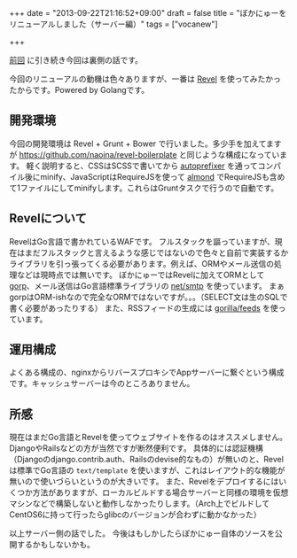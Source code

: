 +++
date = "2013-09-22T21:16:52+09:00"
draft = false
title = "ぼかにゅーをリニューアルしました（サーバー編）"
tags = ["vocanew"]

+++

[前回](http://plog.la/naoina/2013/09/22/122917854959/) に引き続き今回は裏側の話です。

今回のリニューアルの動機は色々ありますが、一番は [Revel](http://robfig.github.io/revel/) を使ってみたかったからです。Powered by Golangです。


## 開発環境

今回の開発環境は Revel + Grunt + Bower で行いました。多少手を加えてますが https://github.com/naoina/revel-boilerplate と同じような構成になっています。
軽く説明すると、CSSはSCSSで書いてから [autoprefixer](https://github.com/ai/autoprefixer) を通ってコンパイル後にminify、JavaScriptはRequireJSを使って [almond](https://github.com/jrburke/almond) でRequireJSも含めて1ファイルにしてminifyします。これらはGruntタスクで行うので自動です。


## Revelについて

RevelはGo言語で書かれているWAFです。
フルスタックを謳っていますが、現在はまだフルスタックと言えるような感じではないので色々と自前で実装するかライブラリを引っ張ってくる必要があります。例えば、ORMやメール送信の処理などは現時点では無いです。
ぼかにゅーではRevelに加えてORMとして [gorp](https://github.com/coopernurse/gorp)、メール送信はGo言語標準ライブラリの [net/smtp](http://golang.org/pkg/net/smtp/) を使っています。
まぁgorpはORM-ishなので完全なORMではないですが。。。（SELECT文は生のSQLで書く必要があったりする）
また、RSSフィードの生成には [gorilla/feeds](https://github.com/gorilla/feeds) を使っています。


## 運用構成

よくある構成の、nginxからリバースプロキシでAppサーバーに繋ぐという構成です。キャッシュサーバーは今のところありません。


## 所感

現在はまだGo言語とRevelを使ってウェブサイトを作るのはオススメしません。DjangoやRailsなどの方が当然ですが断然便利です。
具体的には認証機構（Djangoのdjango.contrib.auth、Railsのdevise的なもの）が無いのと、Revelは標準でGo言語の `text/template` を使いますが、これはレイアウト的な機能が無いので使いづらいというのが大きいです。
また、Revelをデプロイするにはいくつか方法がありますが、ローカルビルドする場合サーバーと同様の環境を仮想マシンなどで構築しないと動作しなかったりします。（Arch上でビルドしてCentOS6に持って行ったらglibcのバージョンが合わずに動かなかった）

以上サーバー側の話でした。
今後はもしかしたらぼかにゅー自体のソースを公開するかもしないかも。
